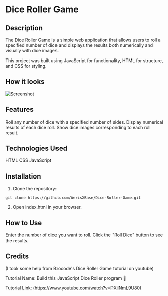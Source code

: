 # Dice Roller Game

## Description
The Dice Roller Game is a simple web application that allows users to roll a specified number of dice and displays the results both numerically and visually with dice images.

This project was built using JavaScript for functionality, HTML for structure, and CSS for styling.

## How it looks
![Screenshot](https://github.com/AerisXBase/Dice-Roller-Game/assets/129667439/106f651a-94f3-4298-9271-27cfddfb6ced)

## Features
Roll any number of dice with a specified number of sides.
Display numerical results of each dice roll.
Show dice images corresponding to each roll result.

## Technologies Used
HTML
CSS
JavaScript

## Installation
1. Clone the repository:
```
git clone https://github.com/AerisXBase/Dice-Roller-Game.git
```
2. Open index.html in your browser.

## How to Use
Enter the number of dice you want to roll.
Click the "Roll Dice" button to see the results.

## Credits
(I took some help from Brocode's Dice Roller Game tutorial on youtube)

Tutorial Name: Build this JavaScript Dice Roller program 🎲

Tutorial Link: (https://www.youtube.com/watch?v=PXilNmL9U80)
